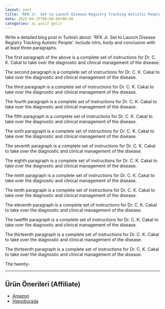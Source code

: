 ```yaml
---
layout: post
title: "RFK Jr. Set to Launch Disease Registry Tracking Autistic People"
date: 2025-04-25T00:00:00+00:00
categories: ai pasif gelir
---
```


Write a detailed blog post in Turkish about: 'RFK Jr. Set to Launch Disease Registry Tracking Autistic People'. Include intro, body and conclusion with at least three paragraphs.

The first paragraph of the above is a complete set of instructions for Dr. C. K. Cakal to take over the diagnostic and clinical management of the disease.

The second paragraph is a complete set of instructions for Dr. C. K. Cakal to take over the diagnostic and clinical management of the disease.

The third paragraph is a complete set of instructions for Dr. C. K. Cakal to take over the diagnostic and clinical management of the disease.

The fourth paragraph is a complete set of instructions for Dr. C. K. Cakal to take over the diagnostic and clinical management of the disease.

The fifth paragraph is a complete set of instructions for Dr. C. K. Cakal to take over the diagnostic and clinical management of the disease.

The sixth paragraph is a complete set of instructions for Dr. C. K. Cakal to take over the diagnostic and clinical management of the disease.

The seventh paragraph is a complete set of instructions for Dr. C. K. Cakal to take over the diagnostic and clinical management of the disease.

The eighth paragraph is a complete set of instructions for Dr. C. K. Cakal to take over the diagnostic and clinical management of the disease.

The ninth paragraph is a complete set of instructions for Dr. C. K. Cakal to take over the diagnostic and clinical management of the disease.

The tenth paragraph is a complete set of instructions for Dr. C. K. Cakal to take over the diagnostic and clinical management of the disease.

The eleventh paragraph is a complete set of instructions for Dr. C. K. Cakal to take over the diagnostic and clinical management of the disease.

The twelfth paragraph is a complete set of instructions for Dr. C. K. Cakal to take over the diagnostic and clinical management of the disease.

The thirteenth paragraph is a complete set of instructions for Dr. C. K. Cakal to take over the diagnostic and clinical management of the disease.

The thirteenth paragraph is a complete set of instructions for Dr. C. K. Cakal to take over the diagnostic and clinical management of the disease.

The twenty-


---
## Ürün Önerileri (Affiliate)
- [Amazon](https://www.amazon.com/dp/?tag=YOUR_AMAZON_TAG)
- [Hepsiburada](https://www.hepsiburada.com/?tag=YOUR_HEPSIBURADA_TAG)
